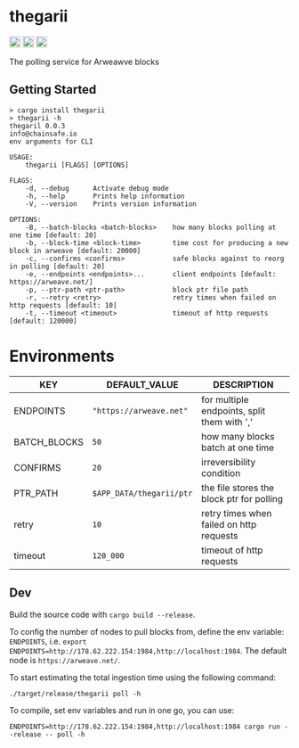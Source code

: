 # thegarii

[<img alt="crates.io" src="https://img.shields.io/crates/v/thegarii?style=for-the-badge" height = "20" />](https://crates.io/crates/thegarii)
[<img alt="github" src="https://img.shields.io/badge/github-ChainSafe/thegarii-8da0cb?style=for-the-badge&labelColor=555555&logo=github" height = "20" />](https://github.com/ChainSafe/thegarii)
[<img alt="build status" src="https://img.shields.io/github/workflow/status/ChainSafe/thegarii/CI/main?style=for-the-badge" height = "20" />](https://github.com/ChainSafe/thegarii/actions?query=branch%3Amain)


The polling service for Arweawve blocks

## Getting Started

```
> cargo install thegarii
> thegarii -h
thegaril 0.0.3
info@chainsafe.io
env arguments for CLI

USAGE:
    thegarii [FLAGS] [OPTIONS]

FLAGS:
    -d, --debug      Activate debug mode
    -h, --help       Prints help information
    -V, --version    Prints version information

OPTIONS:
    -B, --batch-blocks <batch-blocks>    how many blocks polling at one time [default: 20]
    -b, --block-time <block-time>        time cost for producing a new block in arweave [default: 20000]
    -c, --confirms <confirms>            safe blocks against to reorg in polling [default: 20]
    -e, --endpoints <endpoints>...       client endpoints [default: https://arweave.net/]
    -p, --ptr-path <ptr-path>            block ptr file path
    -r, --retry <retry>                  retry times when failed on http requests [default: 10]
    -t, --timeout <timeout>              timeout of http requests [default: 120000]
```


# Environments
    
| KEY           | DEFAULT\_VALUE           | DESCRIPTION                                 |
|---------------|--------------------------|---------------------------------------------|
| ENDPOINTS     | `"https://arweave.net"`  | for multiple endpoints, split them with ',' |
| BATCH\_BLOCKS | `50`                     | how many blocks batch at one time           |
| CONFIRMS      | `20`                     | irreversibility condition                   |
| PTR\_PATH     | `$APP_DATA/thegarii/ptr` | the file stores the block ptr for polling   |
| retry         | `10`                     | retry times when failed on http requests    |
| timeout       | `120_000`                | timeout of http requests                    |


## Dev

Build the source code with `cargo build --release`.

To config the number of nodes to pull blocks from, define the env variable: `ENDPOINTS`, i.e. `export ENDPOINTS=http://178.62.222.154:1984,http://localhost:1984`.
The default node is `https://arweave.net/`.

To start estimating the total ingestion time using the following command:
```shell
./target/release/thegarii poll -h
```

To compile, set env variables and run in one go, you can use:
```shell
ENDPOINTS=http://178.62.222.154:1984,http://localhost:1984 cargo run --release -- poll -h
```
